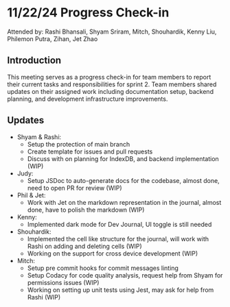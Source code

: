 # 11/22/24 Progress Check-in

Attended by: Rashi Bhansali, Shyam Sriram, Mitch, Shouhardik, Kenny Liu, Philemon Putra, Zihan, Jet Zhao

## Introduction

This meeting serves as a progress check-in for team members to report their current tasks and responsibilities for sprint 2. Team members shared updates on their assigned work including documentation setup, backend planning, and development infrastructure improvements.

## Updates

- Shyam & Rashi:
  - Setup the protection of main branch
  - Create template for issues and pull requests
  - Discuss with on planning for IndexDB, and backend implementation (WIP)
- Judy:
  - Setup JSDoc to auto-generate docs for the codebase, almost done, need to open PR for review (WIP)
- Phil & Jet:
  - Work with Jet on the markdown representation in the journal, almost done, have to polish the markdown (WIP)
- Kenny:
  - Implemented dark mode for Dev Journal, UI toggle is still needed
- Shouhardik:
  - Implemented the cell like structure for the journal, will work with Rashi on adding and deleting cells (WIP)
  - Working on the support for cross device development (WIP)
- Mitch:
  - Setup pre commit hooks for commit messages linting
  - Setup Codacy for code quality analysis, request help from Shyam for permissions issues (WIP)
  - Working on setting up unit tests using Jest, may ask for help from Rashi (WIP)
